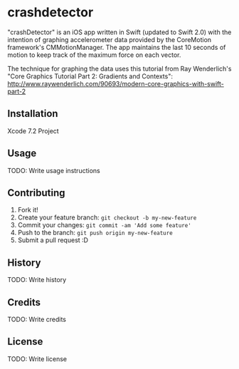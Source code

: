 # crashdetector

"crashDetector" is an iOS app written in Swift (updated to Swift 2.0) with 
the intention of graphing accelerometer data provided by the
CoreMotion framework's CMMotionManager.
The app maintains the last 10 seconds of motion to keep
track of the maximum force on each vector.

The technique for graphing the data uses this tutorial from Ray Wenderlich's 
"Core Graphics Tutorial Part 2: Gradients and Contexts":
http://www.raywenderlich.com/90693/modern-core-graphics-with-swift-part-2

## Installation
Xcode 7.2 Project

## Usage
TODO: Write usage instructions
## Contributing
1. Fork it!
2. Create your feature branch: `git checkout -b my-new-feature`
3. Commit your changes: `git commit -am 'Add some feature'`
4. Push to the branch: `git push origin my-new-feature`
5. Submit a pull request :D
## History
TODO: Write history
## Credits
TODO: Write credits
## License
TODO: Write license
